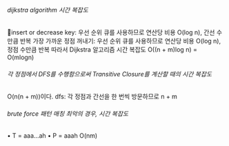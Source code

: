 ###### dijkstra algorithm 시간 복잡도
insert or decrease key: 우선 순위 큐를 사용하므로 연산당 비용 O(log n), 간선 수만큼 반복
가장 가까운 정점 꺼내기: 우선 순위 큐를 사용하므로 연산당 비용 O(log n), 정점 수만큼 반복
	따라서 Dijkstra 알고리즘 시간 복잡도 O((n + m)log n) = O(mlogn)
###### 각 정점에서 DFS를 수행함으로써 Transitive Closure를 계산할 때의 시간 복잡도
O(n(n + m))이다.
dfs: 각 정점과 간선을 한 번씩 방문하므로 n + m
###### brute force 패턴 매칭 최악의 경우, 시간 복잡도
•	T = aaa…ah
•	P = aaah
 O(nm)


